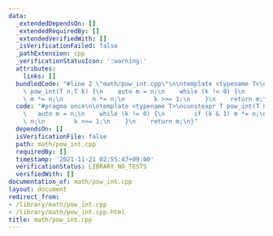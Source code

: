 ```yaml
---
data:
  _extendedDependsOn: []
  _extendedRequiredBy: []
  _extendedVerifiedWith: []
  _isVerificationFailed: false
  _pathExtension: cpp
  _verificationStatusIcon: ':warning:'
  attributes:
    links: []
  bundledCode: "#line 2 \"math/pow_int.cpp\"\n\ntemplate <typename T>\nconstexpr T\
    \ pow_int(T n,T k) {\n    auto m = n;\n    while (k != 0) {\n        if (k & 1)\
    \ m *= n;\n        n *= n;\n        k >>= 1;\n    }\n    return m;\n}\n"
  code: "#pragma once\n\ntemplate <typename T>\nconstexpr T pow_int(T n,T k) {\n \
    \   auto m = n;\n    while (k != 0) {\n        if (k & 1) m *= n;\n        n *=\
    \ n;\n        k >>= 1;\n    }\n    return m;\n}"
  dependsOn: []
  isVerificationFile: false
  path: math/pow_int.cpp
  requiredBy: []
  timestamp: '2021-11-21 02:55:47+09:00'
  verificationStatus: LIBRARY_NO_TESTS
  verifiedWith: []
documentation_of: math/pow_int.cpp
layout: document
redirect_from:
- /library/math/pow_int.cpp
- /library/math/pow_int.cpp.html
title: math/pow_int.cpp
---
```

